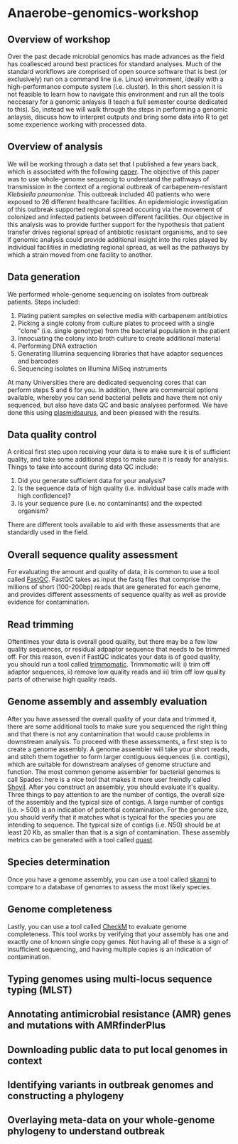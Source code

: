 Anaerobe-genomics-workshop
============================

Overview of workshop
--------------------
Over the past decade microbial genomics has made advances as the field has coallesced around best practices for standard analyses. Much of the standard workflows are comprised of open source software that is best (or exclusively) run on a command line (i.e. Linux) environment, ideally with a high-performance compute system (i.e. cluster). In this short session it is not feasible to learn how to navigate this environment and run all the tools neccesary for a genomic anlaysis (I teach a full semester course dedicated to this). So, instead we will walk through the steps in performing a genomic anlaysis, discuss how to interpret outputs and bring some data into R to get some experience working with processed data.

Overview of analysis
--------------------
We will be working through a data set that I published a few years back, which is associated with the following [paper](https://pubmed.ncbi.nlm.nih.gov/29167391/). The objective of this paper was to use whole-genome sequencig to understand the pathways of transmission in the context of a regional outbreak of carbapenem-resistant _Klebsiella pneumoniae_. This outbreak included 40 patients who were exposed to 26 different healthcare facilities. An epidemiologic investigation of this outbreak supported regional spread occuring via the movement of colonized and infected patients between different facilities. Our objective in this analysis was to provide further support for the hypothesis that patient transfer drives regional spread of antibiotic resistant organisms, and to see if genomic analysis could provide additional insight into the roles played by individual facilities in mediating regional spread, as well as the pathways by which a strain moved from one facility to another. 

Data generation
---------------
We performed whole-genome sequencing on isolates from outbreak patients. Steps included:

1. Plating patient samples on selective media with carbapenem antibiotics
2. Picking a single colony from culture plates to proceed with a single "clone" (i.e. single genotype) from the bacterial population in the patient
3. Innocuating the colony into broth culture to create additional material
4. Performing DNA extraction
5. Generating Illumina sequencing libraries that have adaptor sequences and barcodes
6. Sequencing isolates on Illumina MiSeq instruments

At many Universities there are dedicated sequencing cores that can perform steps 5 and 6 for you. In addition, there are commercial options available, whereby you can send bacterial pellets and have them not only sequenced, but also have data QC and basic analyses performed. We have done this using [plasmidsaurus](https://www.plasmidsaurus.com/), and been pleased with the results.

Data quality control
--------------------
A critical first step upon receiving your data is to make sure it is of sufficient quality, and take some additional steps to make sure it is ready for analysis. Things to take into account during data QC include:

1. Did you generate sufficient data for your analysis?
2. Is the sequence data of high quality (i.e. individual base calls made with high confidence)?
3. Is your sequence pure (i.e. no contaminants) and the expected organism?

There are different tools available to aid with these assessments that are standardly used in the field. 

## Overall sequence quality assessment
For evaluating the amount and quality of data, it is common to use a tool called [FastQC](https://www.bioinformatics.babraham.ac.uk/projects/fastqc/). FastQC takes as input the fastq files that comprise the millions of short (100-200bp) reads that are generated for each genome, and provides different assessments of sequence quality as well as provide evidence for contamination.

## Read trimming
Oftentimes your data is overall good quality, but there may be a few low quality sequences, or residual adpaptor sequence that needs to be trimmed off. For this reason, even if FastQC indicates your data is of good quality, you should run a tool called [trimmomatic](https://github.com/timflutre/trimmomatic). Trimmomatic will: i) trim off adaptor sequences, ii) remove low quality reads and iii) trim off low quality parts of otherwise high quality reads.

## Genome assembly and assembly evaluation
After you have assessed the overall quality of your data and trimmed it, there are some additional tools to make sure you sequenced the right thing and that there is not any contamination that would cause problems in downstream analysis. To proceed with these assessments, a first step is to create a genome assembly. A genome assembler will take your short reads, and stitch them together to form larger contiguous sequences (i.e. contigs), which are suitable for downstream analyses of genome structure and function. The most common genome assembler for bacterial genomes is call Spades: here is a nice tool that makes it more user freindly called [Shovil](https://github.com/tseemann/shovill). After you construct an assembly, you should evaluate it's quality. Three things to pay attention to are the number of contigs, the overall size of the assembly and the typical size of contigs. A large number of contigs (i.e. > 500) is an indication of potential contamination. For the genome size, you should verify that it matches what is typical for the species you are intending to sequence. The typical size of contigs (i.e. N50) should be at least 20 Kb, as smaller than that is a sign of contamination. These assembly metrics can be generated with a tool called [quast](https://github.com/ablab/quast).

## Species determination
Once you have a genome assembly, you can use a tool called [skanni](https://github.com/bluenote-1577/skani) to compare to a database of genomes to assess the most likely species.

## Genome completeness
Lastly, you can use a tool called [CheckM](https://github.com/Ecogenomics/CheckM) to evaluate genome completeness. This tool works by verifying that your assembly has one and exactly one of known single copy genes. Not having all of these is a sign of insufficient sequencing, and having multiple copies is an indication of contamination.

Typing genomes using multi-locus sequence typing (MLST)
-------------------------------------------------------


Annotating antimicrobial resistance (AMR) genes and mutations with AMRfinderPlus
--------------------------------------------------------------------------------


Downloading public data to put local genomes in context
-------------------------------------------------------


Identifying variants in outbreak genomes and constructing a phylogeny
---------------------------------------------------------------------


Overlaying meta-data on your whole-genome phylogeny to understand outbreak
--------------------------------------------------------------------------


